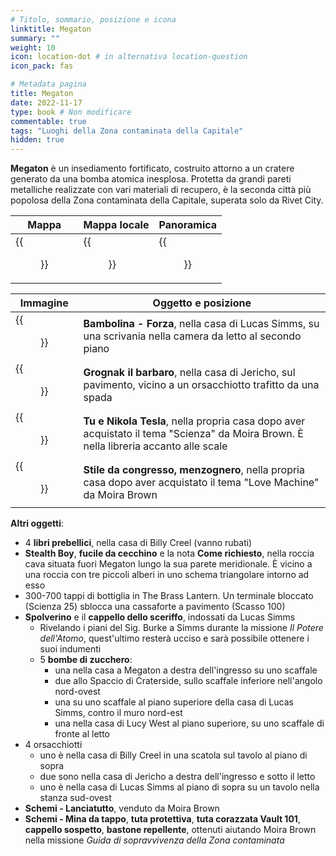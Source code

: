 ```yaml
---
# Titolo, sommario, posizione e icona
linktitle: Megaton
summary: ""
weight: 10
icon: location-dot # in alternativa location-question
icon_pack: fas

# Metadata pagina
title: Megaton
date: 2022-11-17
type: book # Non modificare
commentable: true
tags: "Luoghi della Zona contaminata della Capitale"
hidden: true
---
```


<div class="fo3">


**Megaton** è un insediamento fortificato, costruito attorno a un cratere generato da una bomba atomica inesplosa. Protetta da grandi pareti metalliche realizzate con vari materiali di recupero, è la seconda città più popolosa della Zona contaminata della Capitale, superata solo da Rivet City.

| Mappa                               | Mappa locale                             | Panoramica                               |
| ----------------------------------- | ---------------------------------------- | ---------------------------------------- |
| {{<figure src="fo3/Megaton_loc.webp">}} | {{<figure src="fo3/Map_over_Megaton.webp">}} | {{<figure src="fo3/Megaton_exterior.webp">}} |

| Immagine                                              | Oggetto e posizione                                                                                                                  |
| ----------------------------------------------------- | ------------------------------------------------------------------------------------------------------------------------------------ |
| {{<figure src="fo3/Bobblehead_Strength_LSH.webp">}}       | **Bambolina - Forza**, nella casa di Lucas Simms, su una scrivania nella camera da letto al secondo piano                            |
| {{<figure src="fo3/Grognak_the_barbarian_Megaton.webp">}} | **Grognak il barbaro**, nella casa di Jericho, sul pavimento, vicino a un orsacchiotto trafitto da una spada                         |
| {{<figure src="fo3/Nikola_Tesla_and_You_Megaton.png">}}   | **Tu e Nikola Tesla**, nella propria casa dopo aver acquistato il tema "Scienza" da Moira Brown. È nella libreria accanto alle scale |
| {{<figure src="fo3/FO3_LCS_Megaton_Love_Machine.webp">}}  | **Stile da congresso, menzognero**, nella propria casa dopo aver acquistato il tema "Love Machine" da Moira Brown                    |

**Altri oggetti**:
- 4 **libri prebellici**, nella casa di Billy Creel (vanno rubati)
- **Stealth Boy**, **fucile da cecchino** e la nota **Come richiesto**, nella roccia cava situata fuori Megaton lungo la sua parete meridionale. È vicino a una roccia con tre piccoli alberi in uno schema triangolare intorno ad esso
- 300-700 tappi di bottiglia in The Brass Lantern. Un terminale bloccato (Scienza 25) sblocca una cassaforte a pavimento (Scasso 100)
- **Spolverino** e il **cappello dello sceriffo**, indossati da Lucas Simms
	- Rivelando i piani del Sig. Burke a Simms durante la missione *Il Potere dell'Atomo*, quest'ultimo resterà ucciso e sarà possibile ottenere i suoi indumenti 
	- 5 **bombe di zucchero**: 
		- una nella casa a Megaton a destra dell'ingresso su uno scaffale
		- due allo Spaccio di Craterside, sullo scaffale inferiore nell'angolo nord-ovest
		- una su uno scaffale al piano superiore della casa di Lucas Simms, contro il muro nord-est
		- una nella casa di Lucy West al piano superiore, su uno scaffale di fronte al letto
- 4 orsacchiotti
	- uno è nella casa di Billy Creel in una scatola sul tavolo al piano di sopra
	- due sono nella casa di Jericho a destra dell'ingresso e sotto il letto
	- uno è nella casa di Lucas Simms al piano di sopra su un tavolo nella stanza sud-ovest
- **Schemi - Lanciatutto**, venduto da Moira Brown
- **Schemi - Mina da tappo**, **tuta protettiva**, **tuta corazzata Vault 101**, **cappello sospetto**, **bastone repellente**,  ottenuti aiutando Moira Brown nella missione *Guida di sopravvivenza della Zona contaminata*

</div>
